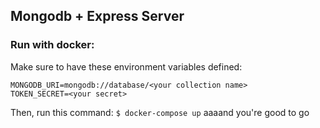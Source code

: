 ## Mongodb + Express Server

### Run with docker:

Make sure to have these environment variables defined:

```
MONGODB_URI=mongodb://database/<your collection name>
TOKEN_SECRET=<your secret>
```

Then, run this command: `$ docker-compose up` aaaand you're good to go